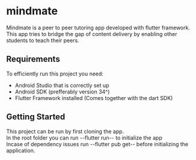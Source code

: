 # mindmate

Mindmate is a peer to peer tutoring app developed with flutter framework. This app tries to bridge the gap of content delivery by enabling other students to teach their peers.

## Requirements
To efficiently run this project you need:
<ul>
<li> Android Studio that is correctly set up</li>
<li> Android SDK (prefferably version 34^)</li>
<li> Flutter Framework installed (Comes together with the dart SDK)</li>
</ul>

## Getting Started

This project can be run by first cloning the app.<br>
In the root folder you can run --flutter run-- to initialize the app
<br>
Incase of dependency issues run --flutter pub get-- before initializing the application.
